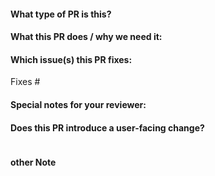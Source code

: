 <!--  Thanks for sending a pull request!  Here are some tips for you:
https://github.com/openyurtio/openyurt/blob/master/CONTRIBUTING.md 
-->


#### What type of PR is this?

<!--
Add one of the following kinds:
/kind bug
/kind documentation
/kind enhancement
/kind good-first-issue
/kind feature
/kind question
/kind design

Optionally add one or more of the following kinds if applicable:
/sig ai
/sig iot
/sig network
/sig storage
/sig storage
-->

#### What this PR does / why we need it:

#### Which issue(s) this PR fixes:
<!--
*Automatically closes linked issue when PR is merged.
Usage: `Fixes #<issue number>`, or `Fixes (paste link of issue)`.
-->
Fixes #

#### Special notes for your reviewer:
<!--
use this label to assign your reviewer
/assign @your_reviewer
-->


#### Does this PR introduce a user-facing change?
<!--
If no, just write "NONE" in the release-note block below.
If yes, a release note is required:
Enter your extended release note in the block below. If the PR requires additional action from users switching to the new release, include the string "action required".

-->
```release-note

```

#### other Note
<!--
If your current PR is still working in process, start the PR title name with [WIP], such as: [WIP] add new crd for yurt-app-manager
If the PR title name begins with [WIP], OpenYurt-bot automatically adds a do-not-merge/work-in-progress label for your pr 
-->
